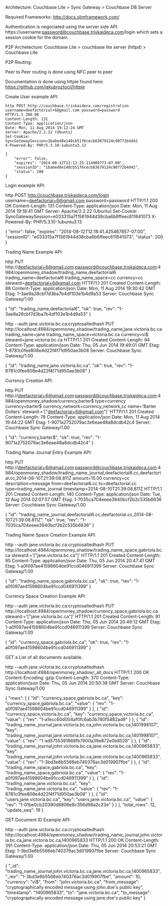 Architecture:
Couchbase Lite > Sync Gateway > Couchbase DB Server

Required Frameworks:
http://docs.slimframework.com/

Authentication is negociated using the server side API.
https://username:password@couchbase.triskaideca.com/login
which sets a session cookie for the domain.

P2P Archetecture:
Couchbase Lite > couchbase lite server (httpd) > Couchbase Lite

P2P Routing:

Peer to Peer routing is done using NFC peer to peer

Documentation is done using httpie found here: https://github.com/jakubroztocil/httpie

Create User example API:


```
http POST http://couchbase.triskaideca.com/registration username=deefactorial+6@gmail.com password=password
HTTP/1.1 200 OK
Content-Length: 131
Content-Type: application/json
Date: Mon, 11 Aug 2014 19:12:24 GMT
Server: Apache/2.2.22 (Ubuntu)
Set-Cookie: SyncGatewaySession=1babed8e140cb51f6cecb83679124c90772b4d42
X-Powered-By: PHP/5.3.10-1ubuntu3.13

{
    "error": false, 
    "expires": "2014-08-12T12:12:25.114909773-07:00", 
    "sessionID": "1babed8e140cb51f6cecb83679124c90772b4d42", 
    "status": 200
}
```

Login example API:

http POST http://couchbase.triskaideca.com/login username=deefactorial+6@gmail.com password=password
HTTP/1.1 200 OK
Content-Length: 131
Content-Type: application/json
Date: Mon, 11 Aug 2014 19:18:41 GMT
Server: Apache/2.2.22 (Ubuntu)
Set-Cookie: SyncGatewaySession=e033315a7f1561944d38cba6b6ffeec611641073
X-Powered-By: PHP/5.3.10-1ubuntu3.13

{
    "error": false, 
    "expires": "2014-08-12T12:18:41.425467857-07:00", 
    "sessionID": "e033315a7f1561944d38cba6b6ffeec611641073", 
    "status": 200
}


Trading Name Example API:

http PUT http://deefactorial+6@gmail.com:password@couchbase.triskaideca.com:4984/openmoney_shadow/trading_name,deefactorial6 trading_name=deefactorial6 trading_name_space=cc currency=cc steward=deefactorial+6@gmail.com
HTTP/1.1 201 Created
Content-Length: 88
Content-Type: application/json
Date: Mon, 11 Aug 2014 19:30:42 GMT
Etag: 1-3ae9a28cbf7d3ba7b4df103e1b4d9a53
Server: Couchbase Sync Gateway/1.00

{
    "id": "trading_name,deefactorial6", 
    "ok": true, 
    "rev": "1-3ae9a28cbf7d3ba7b4df103e1b4d9a53"
}

http --auth jane.victoria.bc.ca:cryptosaltedhash PUT http://localhost:4984/openmoney_shadow/trading_name,jane.victoria.bc.ca trading_name=jane trading_name_space=victoria.bc.ca currency=vi$ steward=jane.victoria.bc.ca
HTTP/1.1 201 Created
Content-Length: 94
Content-Type: application/json
Date: Thu, 05 Jun 2014 19:49:01 GMT
Etag: 1-8781c0fee808e4d22f4f71d950ae3b08
Server: Couchbase Sync Gateway/1.00

{
    "id": "trading_name,jane.victoria.bc.ca", 
    "ok": true, 
    "rev": "1-8781c0fee808e4d22f4f71d950ae3b08"
}

Currency Creation API:

http PUT http://deefactorial+6@gmail.com:password@couchbase.triskaideca.com:4984/openmoney_shadow/currency,barter$ type=currency currency=barter$ currency_network=currency_network,cc name='Barter Dollars' steward:='["deefactorial+6@gmail.com"]'
HTTP/1.1 201 Created
Content-Length: 78
Content-Type: application/json
Date: Mon, 11 Aug 2014 19:44:22 GMT
Etag: 1-9071a2752079ac3e6eae48a8dcdb42c4
Server: Couchbase Sync Gateway/1.00

{
    "id": "currency,barter$", 
    "ok": true, 
    "rev": "1-9071a2752079ac3e6eae48a8dcdb42c4"
}


Trading Name Journal Entry Example API:

http PUT http://deefactorial+6@gmail.com:password@couchbase.triskaideca.com:4984/openmoney_shadow/trading_name_journal,deefactorial6.cc,deefactorial.cc,2014-08-10T21:39:08.811Z amount=15.00 currency=cc description=message from=deefactorial6.cc to=deefactorial.cc type=trading_name_journal timestamp=2014-08-10T21:39:08.811Z
HTTP/1.1 201 Created
Content-Length: 140
Content-Type: application/json
Date: Tue, 12 Aug 2014 02:07:57 GMT
Etag: 1-7035ca704eeee3940bcf2b2c535b6636
Server: Couchbase Sync Gateway/1.00

{
    "id": "trading_name_journal,deefactorial6.cc,deefactorial.cc,2014-08-10T21:39:08.811Z", 
    "ok": true, 
    "rev": "1-7035ca704eeee3940bcf2b2c535b6636"
}


Trading Name Space Creation Example API:

http --auth jane.victoria.bc.ca:cryptosaltedhash PUT http://localhost:4984/openmoney_shadow/trading_name_space,gabriola.bc.ca steward:='["jane.victoria.bc.ca"]' 
HTTP/1.1 201 Created
Content-Length: 95
Content-Type: application/json
Date: Thu, 05 Jun 2014 20:47:41 GMT
Etag: 1-a0f097ae41598604be91ccd046911399
Server: Couchbase Sync Gateway/1.00

{
    "id": "trading_name_space,gabriola.bc.ca", 
    "ok": true, 
    "rev": "1-a0f097ae41598604be91ccd046911399"
}

Currency Space Creation Example API:

http --auth jane.victoria.bc.ca:cryptosaltedhash PUT http://localhost:4984/openmoney_shadow/currency_space,gabriola.bc.ca steward:='["jane.victoria.bc.ca"]' 
HTTP/1.1 201 Created
Content-Length: 91
Content-Type: application/json
Date: Thu, 05 Jun 2014 20:49:12 GMT
Etag: 1-a0f097ae41598604be91ccd046911399
Server: Couchbase Sync Gateway/1.00

{
    "id": "currency_space,gabriola.bc.ca", 
    "ok": true, 
    "rev": "1-a0f097ae41598604be91ccd046911399"
}


GET a List of all documents available.


http --auth jane.victoria.bc.ca:cryptosaltedhash http://localhost:4984/openmoney_shadow/_all_docs
HTTP/1.1 200 OK
Content-Encoding: gzip
Content-Length: 370
Content-Type: application/json
Date: Thu, 05 Jun 2014 20:50:38 GMT
Server: Couchbase Sync Gateway/1.00

{
    "rows": [
        {
            "id": "currency_space,gabriola.bc.ca", 
            "key": "currency_space,gabriola.bc.ca", 
            "value": {
                "rev": "1-a0f097ae41598604be91ccd046911399"
            }
        }, 
        {
            "id": "currency_space,victoria.bc.ca", 
            "key": "currency_space,victoria.bc.ca", 
            "value": {
                "rev": "1-a1ecc60d004af0fc6ab3b780f5482ad9"
            }
        }, 
        {
            "id": "trading_name_journal,jane.victoria.bc.ca,john.victoria.bc.ca,1401998107", 
            "key": "trading_name_journal,jane.victoria.bc.ca,john.victoria.bc.ca,1401998107", 
            "value": {
                "rev": "1-ad5755391868fb7900a39e872e0b8528"
            }
        }, 
        {
            "id": "trading_name_journal,john.victoria.bc.ca,jane.victoria.bc.ca,1400965833", 
            "key": "trading_name_journal,john.victoria.bc.ca,jane.victoria.bc.ca,1400965833", 
            "value": {
                "rev": "1-3bd3e6b5566eb740376ac3d019907fbe"
            }
        }, 
        {
            "id": "trading_name_space,gabriola.bc.ca", 
            "key": "trading_name_space,gabriola.bc.ca", 
            "value": {
                "rev": "1-a0f097ae41598604be91ccd046911399"
            }
        }, 
        {
            "id": "trading_name,jane.victoria.bc.ca", 
            "key": "trading_name,jane.victoria.bc.ca", 
            "value": {
                "rev": "1-8781c0fee808e4d22f4f71d950ae3b08"
            }
        }, 
        {
            "id": "users,jane.victoria.bc.ca", 
            "key": "users,jane.victoria.bc.ca", 
            "value": {
                "rev": "1-01be0cb20390d8806e8c356d98a2c23e"
            }
        }
    ], 
    "total_rows": 12, 
    "update_seq": 19
}


GET Document ID Example API:

http --auth jane.victoria.bc.ca:cryptosaltedhash http://localhost:4984/openmoney_shadow/trading_name_journal,john.victoria.bc.ca,jane.victoria.bc.ca,1400965833
HTTP/1.1 200 OK
Content-Length: 391
Content-Type: application/json
Date: Thu, 05 Jun 2014 20:53:21 GMT
Etag: 1-3bd3e6b5566eb740376ac3d019907fbe
Server: Couchbase Sync Gateway/1.00

{
    "_id": "trading_name_journal,john.victoria.bc.ca,jane.victoria.bc.ca,1400965833", 
    "_rev": "1-3bd3e6b5566eb740376ac3d019907fbe", 
    "amount": 10, 
    "currency": "vi$", 
    "from": "john.victoria.bc.ca", 
    "from_message": "cryptographically encoded message using john.doe's public key", 
    "timestamp": "1400965833", 
    "to": "jane.victoria.bc.ca", 
    "to_message": "cryptographically encoded message using jane.doe's public key"
}








